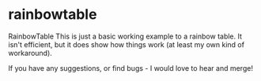 rainbowtable
============

RainbowTable
This is just a basic working example to a rainbow table.
It isn't efficient, but it does show how things work (at least my own kind of workaround).

If you have any suggestions, or find bugs - I would love to hear and merge!
